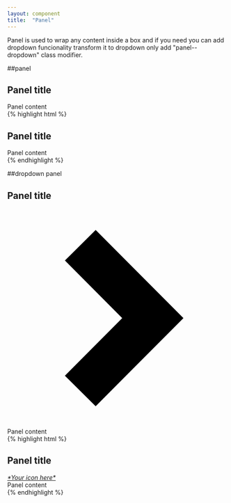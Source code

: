 ```yaml
---
layout: component
title:  "Panel"
---
```


Panel is used to wrap any content inside a box and  if you need you can add dropdown funcionality transform it to dropdown only add "panel--dropdown" class modifier.

##panel

<div class="penguin-example">
    <section class="panel">
	    <h1 class="panel__title">Panel title</h1>
	    <div class="panel__content">Panel content</div>
	</section>
</div>
{% highlight html %}
<section class="panel">
    <h1 class="panel__title">Panel title</h1>
    <div class="panel__content">Panel content</div>
</section>
{% endhighlight %}

##dropdown panel

<div class="penguin-example">
	<section class="panel panel--dropdown">
	    <div class="dropdown dropdown--stacked dropdown--selected" data-selected="">
	        <h1 class="panel__title">Panel title</h1>
	        <a data-rel="dropdown" href="#content">
	        	<i class="icon" aria-hidden="true">
	        		<svg version="1.1" xmlns="http://www.w3.org/2000/svg" xmlns:xlink="http://www.w3.org/1999/xlink" x="0px" y="0px"
						 viewBox="0 0 512 512" enable-background="new 0 0 512 512" xml:space="preserve">
						<polygon points="206.422,462 134.559,390.477 268.395,256 134.559,121.521 206.422,50 411.441,256 "/>
					</svg>
	        	</i>
	       	</a>
	        <div id="content" class="panel__content" data-dropdown="">Panel content</div>
	    </div>
	</section>
</div>
{% highlight html %}
<section class="panel panel--dropdown">
    <div class="dropdown dropdown--stacked dropdown--selected" data-selected>
        <h1 class="panel__title">Panel title</h1>
        <a data-rel="dropdown" href="#content">
            <i class="icon">*Your icon here*</i>
        </a>
        <div id="content" class="panel__content" data-dropdown>Panel content</div>
    </div>
</section>
{% endhighlight %}